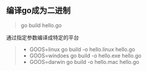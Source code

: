 编译go成为二进制
---
 
> go  build hello.go

通过指定参数编译成特定的平台
> * GOOS=linux go build -o hello.linux hello.go
> * GOOS=windoes go build -o hello.exe hello.go
> * GOOS=darwin go build -o hello.mac hello.go

